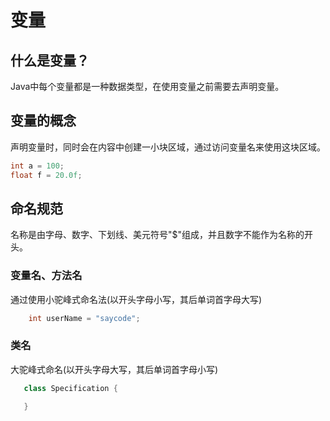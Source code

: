 # 变量
## 什么是变量？
Java中每个变量都是一种数据类型，在使用变量之前需要去声明变量。
## 变量的概念
声明变量时，同时会在内容中创建一小块区域，通过访问变量名来使用这块区域。


```java
int a = 100;
float f = 20.0f;
```
## 命名规范
名称是由字母、数字、下划线、美元符号"$"组成，并且数字不能作为名称的开头。

### 变量名、方法名
通过使用小驼峰式命名法(以开头字母小写，其后单词首字母大写)

```java
    int userName = "saycode";
```

### 类名
大驼峰式命名(以开头字母大写，其后单词首字母小写)
```java
   class Specification {

   }
```

